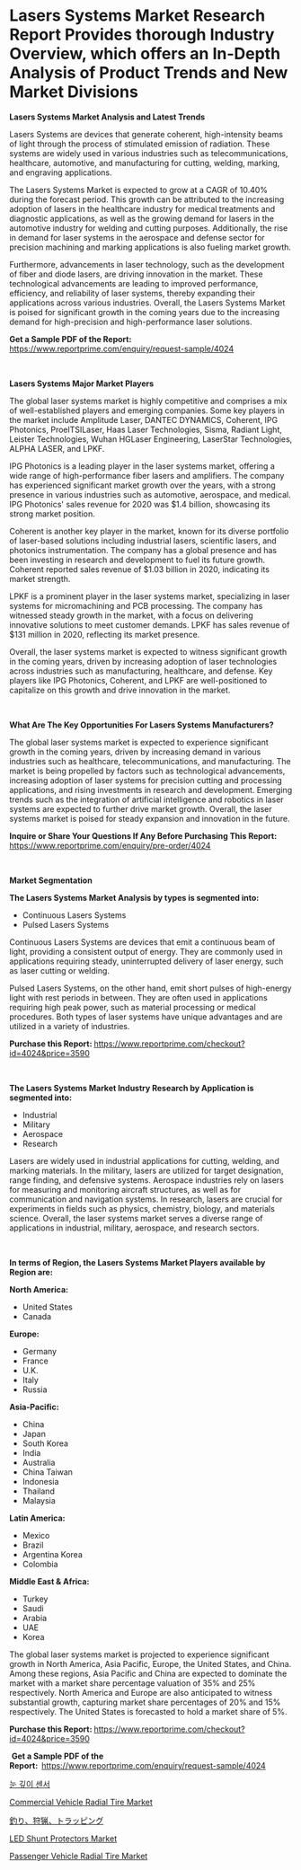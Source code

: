 <p><h1>Lasers Systems Market Research Report Provides thorough Industry Overview, which offers an In-Depth Analysis of Product Trends and New Market Divisions</h1></p><p><strong>Lasers Systems Market Analysis and Latest Trends</strong></p>
<p><p>Lasers Systems are devices that generate coherent, high-intensity beams of light through the process of stimulated emission of radiation. These systems are widely used in various industries such as telecommunications, healthcare, automotive, and manufacturing for cutting, welding, marking, and engraving applications.</p><p>The Lasers Systems Market is expected to grow at a CAGR of 10.40% during the forecast period. This growth can be attributed to the increasing adoption of lasers in the healthcare industry for medical treatments and diagnostic applications, as well as the growing demand for lasers in the automotive industry for welding and cutting purposes. Additionally, the rise in demand for laser systems in the aerospace and defense sector for precision machining and marking applications is also fueling market growth.</p><p>Furthermore, advancements in laser technology, such as the development of fiber and diode lasers, are driving innovation in the market. These technological advancements are leading to improved performance, efficiency, and reliability of laser systems, thereby expanding their applications across various industries. Overall, the Lasers Systems Market is poised for significant growth in the coming years due to the increasing demand for high-precision and high-performance laser solutions.</p></p>
<p><strong>Get a Sample PDF of the Report:&nbsp;</strong> <a href="https://www.reportprime.com/enquiry/request-sample/4024">https://www.reportprime.com/enquiry/request-sample/4024</a></p>
<p>&nbsp;</p>
<p><strong>Lasers Systems Major Market Players</strong></p>
<p><p>The global laser systems market is highly competitive and comprises a mix of well-established players and emerging companies. Some key players in the market include Amplitude Laser, DANTEC DYNAMICS, Coherent, IPG Photonics, ProelTSILaser, Haas Laser Technologies, Sisma, Radiant Light, Leister Technologies, Wuhan HGLaser Engineering, LaserStar Technologies, ALPHA LASER, and LPKF.</p><p>IPG Photonics is a leading player in the laser systems market, offering a wide range of high-performance fiber lasers and amplifiers. The company has experienced significant market growth over the years, with a strong presence in various industries such as automotive, aerospace, and medical. IPG Photonics' sales revenue for 2020 was $1.4 billion, showcasing its strong market position.</p><p>Coherent is another key player in the market, known for its diverse portfolio of laser-based solutions including industrial lasers, scientific lasers, and photonics instrumentation. The company has a global presence and has been investing in research and development to fuel its future growth. Coherent reported sales revenue of $1.03 billion in 2020, indicating its market strength.</p><p>LPKF is a prominent player in the laser systems market, specializing in laser systems for micromachining and PCB processing. The company has witnessed steady growth in the market, with a focus on delivering innovative solutions to meet customer demands. LPKF has sales revenue of $131 million in 2020, reflecting its market presence.</p><p>Overall, the laser systems market is expected to witness significant growth in the coming years, driven by increasing adoption of laser technologies across industries such as manufacturing, healthcare, and defense. Key players like IPG Photonics, Coherent, and LPKF are well-positioned to capitalize on this growth and drive innovation in the market.</p></p>
<p>&nbsp;</p>
<p><strong>What Are The Key Opportunities For Lasers Systems Manufacturers?</strong></p>
<p><p>The global laser systems market is expected to experience significant growth in the coming years, driven by increasing demand in various industries such as healthcare, telecommunications, and manufacturing. The market is being propelled by factors such as technological advancements, increasing adoption of laser systems for precision cutting and processing applications, and rising investments in research and development. Emerging trends such as the integration of artificial intelligence and robotics in laser systems are expected to further drive market growth. Overall, the laser systems market is poised for steady expansion and innovation in the future.</p></p>
<p><strong>Inquire or Share Your Questions If Any Before Purchasing This Report:</strong> <a href="https://www.reportprime.com/enquiry/pre-order/4024">https://www.reportprime.com/enquiry/pre-order/4024</a></p>
<p>&nbsp;</p>
<p><strong>Market Segmentation</strong></p>
<p><strong>The Lasers Systems Market Analysis by types is segmented into:</strong></p>
<p><ul><li>Continuous Lasers Systems</li><li>Pulsed Lasers Systems</li></ul></p>
<p><p>Continuous Lasers Systems are devices that emit a continuous beam of light, providing a consistent output of energy. They are commonly used in applications requiring steady, uninterrupted delivery of laser energy, such as laser cutting or welding. </p><p>Pulsed Lasers Systems, on the other hand, emit short pulses of high-energy light with rest periods in between. They are often used in applications requiring high peak power, such as material processing or medical procedures. Both types of laser systems have unique advantages and are utilized in a variety of industries.</p></p>
<p><strong>Purchase this Report:&nbsp;</strong><a href="https://www.reportprime.com/checkout?id=4024&price=3590">https://www.reportprime.com/checkout?id=4024&price=3590</a></p>
<p>&nbsp;</p>
<p><strong>The Lasers Systems Market Industry Research by Application is segmented into:</strong></p>
<p><ul><li>Industrial</li><li>Military</li><li>Aerospace</li><li>Research</li></ul></p>
<p><p>Lasers are widely used in industrial applications for cutting, welding, and marking materials. In the military, lasers are utilized for target designation, range finding, and defensive systems. Aerospace industries rely on lasers for measuring and monitoring aircraft structures, as well as for communication and navigation systems. In research, lasers are crucial for experiments in fields such as physics, chemistry, biology, and materials science. Overall, the laser systems market serves a diverse range of applications in industrial, military, aerospace, and research sectors.</p></p>
<p>&nbsp;</p>
<p><strong>In terms of Region, the Lasers Systems Market Players available by Region are:</strong></p>
<p>
    <p> <strong> North America: </strong>
        <ul>
            <li>United States</li>
            <li>Canada</li>
        </ul>
        </p> 
    <p> <strong> Europe: </strong>
        <ul>
            <li>Germany</li>
            <li>France</li>
            <li>U.K.</li>
            <li>Italy</li>
            <li>Russia</li>
        </ul>
        </p> 
    <p> <strong> Asia-Pacific: </strong>
        <ul>
            <li>China</li>
            <li>Japan</li>
            <li>South Korea</li>
            <li>India</li>
            <li>Australia</li>
            <li>China Taiwan</li>
            <li>Indonesia</li>
            <li>Thailand</li>
            <li>Malaysia</li>
        </ul>
        </p> 
    <p> <strong> Latin America: </strong>
        <ul>
            <li>Mexico</li>
            <li>Brazil</li>
            <li>Argentina Korea</li>
            <li>Colombia</li>
        </ul>
        </p> 
    <p> <strong> Middle East & Africa: </strong>
        <ul>
            <li>Turkey</li>
            <li>Saudi</li>
            <li>Arabia</li>
            <li>UAE</li>
            <li>Korea</li>
        </ul>
    </p>
    </p>
<p><p>The global laser systems market is projected to experience significant growth in North America, Asia Pacific, Europe, the United States, and China. Among these regions, Asia Pacific and China are expected to dominate the market with a market share percentage valuation of 35% and 25% respectively. North America and Europe are also anticipated to witness substantial growth, capturing market share percentages of 20% and 15% respectively. The United States is forecasted to hold a market share of 5%.</p></p>
<p><strong>Purchase this Report: </strong><a href="https://www.reportprime.com/checkout?id=4024&price=3590">https://www.reportprime.com/checkout?id=4024&price=3590</a></p>
<p>&nbsp;<strong>Get a Sample PDF of the Report:&nbsp;&nbsp;</strong><a href="https://www.reportprime.com/enquiry/request-sample/4024">https://www.reportprime.com/enquiry/request-sample/4024</a></p>
<p><strong></strong></p>
<p><p><a href="https://github.com/PercyHagernes9778/Market-Research-Report-List-1/blob/main/935439013886.md">눈 깊이 센서</a></p><p><a href="https://issuu.com/reportprime-2/docs/commercial-vehicle-radial-tire-market-size-2030.pp">Commercial Vehicle Radial Tire Market</a></p><p><a href="https://github.com/ddwcuskozol07187/Market-Research-Report-List-1/blob/main/131734614907.md">釣り、狩猟、トラッピング</a></p><p><a href="https://github.com/josesg55/Market-Research-Report-List-2/blob/main/led-shunt-protectors-market.md">LED Shunt Protectors Market</a></p><p><a href="https://issuu.com/reportprime-2/docs/passenger-vehicle-radial-tire-market-size-2030.ppt">Passenger Vehicle Radial Tire Market</a></p></p>